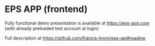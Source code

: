 # EPS APP (frontend)

Fully functional demo presentation is available at https://eps-app.com   
(with already preloaded test account at login)

Full description at https://github.com/francis-hrom/eps-api#readme 
